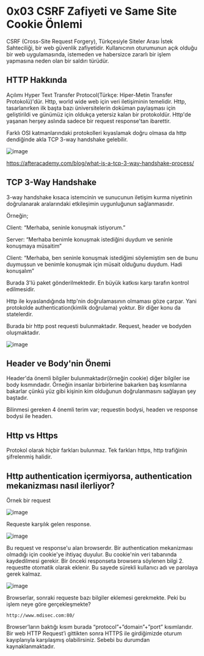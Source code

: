 # **0x03 CSRF Zafiyeti ve Same Site Cookie Önlemi**

CSRF (Cross-Site Request Forgery), Türkçesiyle Siteler Arası İstek Sahteciliği, bir web güvenlik zafiyetidir. Kullanıcının oturumunun açık olduğu bir web uygulamasında,
istemeden ve habersizce zararlı bir işlem yapmasına neden olan bir saldırı türüdür.

## **HTTP Hakkında**

Açılımı Hyper Text Transfer Protocol(Türkçe: Hiper-Metin Transfer Protokolü)'dür. Http, world wide web için veri iletişiminin temelidir. Http, tasarlanırken ilk başta bazı üniversitelerin doküman paylaşması için geliştirildi ve günümüz için oldukça yetersiz kalan bir protokoldür. Http'de yaşanan herşey aslında sadece bir request response'tan ibarettir. 

Farklı OSI katmanlarındaki protokolleri kıyaslamak doğru olmasa da http dendiğinde akla TCP 3-way handshake gelebilir.

![image](https://github.com/user-attachments/assets/9d855c7b-0c33-45e9-a58d-b08381b060ac)

https://afteracademy.com/blog/what-is-a-tcp-3-way-handshake-process/

## **TCP 3-Way Handshake**

3-way handshake kısaca istemcinin ve sunucunun iletişim kurma niyetinin doğrulanarak aralarındaki etkileşimin uygunluğunun sağlanmasıdır. 

Örneğin;

Client: “Merhaba, seninle konuşmak istiyorum.”

Server: “Merhaba benimle konuşmak istediğini duydum ve seninle konuşmaya müsaitim”

Client: “Merhaba, ben seninle konuşmak istediğimi söylemiştim sen de bunu duymuşsun ve benimle konuşmak için müsait olduğunu duydum. Hadi konuşalım”

Burada 3'lü paket gönderilmektedir. En büyük katkısı karşı tarafın kontrol edilmesidir.

Http ile kıyaslandığında http'nin doğrulamasının olmaması göze çarpar. Yani protokolde authentication(kimlik doğrulama) yoktur. Bir diğer konu da statelerdir.

Burada bir http post requesti bulunmaktadır. Request, header ve bodyden oluşmaktadır.

![image](https://github.com/user-attachments/assets/dbb65000-ed73-4889-8049-97cc94550e31)

## **Header ve Body'nin Önemi**

Header'da önemli bilgiler bulunmaktadır(örneğin cookie) diğer bilgiler ise body kısmındadır. Örneğin insanlar birbirlerine bakarken baş kısımlarına bakarlar çünkü yüz gibi kişinin kim olduğunun doğrulanmasını sağlayan şey baştadır. 

Bilinmesi gereken 4 önemli terim var; requestin bodysi, headerı ve response bodysi ile headerı.

## **Http vs Https**

Protokol olarak hiçbir farkları bulunmaz. Tek farkları https, http trafiğinin şifrelenmiş halidir.

## **Http authentication içermiyorsa, authentication mekanizması nasıl ilerliyor?**

Örnek bir request

![image](https://github.com/user-attachments/assets/569d58bf-a1ef-4355-952f-2e7ad72d134f)

Requeste karşılık gelen response.

![image](https://github.com/user-attachments/assets/c00818f3-5f02-4411-9599-3b75540a283b)

Bu request ve response'u alan browserdır. Bir authentication mekanizması olmadığı için cookie'ye ihtiyaç duyulur. Bu cookie'nin veri tabanında kaydedilmesi gerekir. Bir önceki responseta browsera söylenen bilgi 2. requestte otomatik olarak eklenir. Bu sayede sürekli kullanıcı adı ve parolaya gerek kalmaz.

![image](https://github.com/user-attachments/assets/167cd386-a51b-4ef1-9b5a-8035db9580f8)

Browserlar, sonraki requeste bazı bilgiler eklemesi gerekmekte. Peki bu işlem neye göre gerçekleşmekte? 

```
http://www.mdisec.com:80/
```

Browser’ların baktığı kısım burada “protocol”+”domain”+”port” kısımlarıdır. Bir web HTTP Request’i gittikten sonra HTTPS ile girdiğimizde oturum kayıplarıyla karşılaşmış olabilirsiniz. Sebebi bu durumdan kaynaklanmaktadır.

